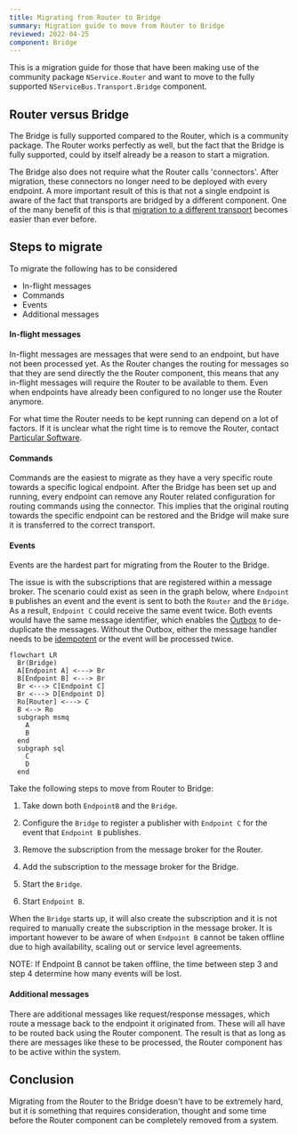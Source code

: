 ```yaml
---
title: Migrating from Router to Bridge
summary: Migration guide to move from Router to Bridge
reviewed: 2022-04-25
component: Bridge
---
```

This is a migration guide for those that have been making use of the community package `NService.Router` and want to move to the fully supported `NServiceBus.Transport.Bridge` component.

## Router versus Bridge

The Bridge is fully supported compared to the Router, which is a community package. The Router works perfectly as well, but the fact that the Bridge is fully supported, could by itself  already be a reason to start a migration.

The Bridge also does not require what the Router calls 'connectors'. After migration, these connectors no longer need to be deployed with every endpoint. A more important result of this is that not a single endpoint is aware of the fact that transports are bridged by a different component. One of the many benefit of this is that [migration to a different transport](scenarios.md) becomes easier than ever before.

## Steps to migrate

To migrate the following has to be considered

- In-flight messages
- Commands
- Events
- Additional messages

#### In-flight messages

In-flight messages are messages that were send to an endpoint, but have not been processed yet. As the Router changes the routing for messages so that they are send directly the the Router component, this means that any in-flight messages will require the Router to be available to them. Even when endpoints have already been configured to no longer use the Router anymore.

For what time the Router needs to be kept running can depend on a lot of factors. If it is unclear what the right time is to remove the Router, contact [Particular Software](https://particular.net/contactus).

#### Commands

Commands are the easiest to migrate as they have a very specific route towards a specific logical endpoint. After the Bridge has been set up and running, every endpoint can remove any Router related configuration for routing commands using the connector. This implies that the original routing towards the specific endpoint can be restored and the Bridge will make sure it is transferred to the correct transport.

#### Events

Events are the hardest part for migrating from the Router to the Bridge.

The issue is with the subscriptions that are registered within a message broker. The scenario could exist as seen in the graph below, where `Endpoint B` publishes an event and the event is sent to both the `Router` and the `Bridge`. As a result, `Endpoint C` could receive the same event twice. Both events would have the same message identifier, which enables the [Outbox](/nservicebus/outbox/) to de-duplicate the messages. Without the Outbox, either the message handler needs to be [idempotent](/nservicebus/concepts/glossary.md#idempotence) or the event will be processed twice.

```mermaid
flowchart LR
  Br(Bridge)
  A[Endpoint A] <---> Br
  B[Endpoint B] <---> Br
  Br <---> C[Endpoint C]
  Br <---> D[Endpoint D]
  Ro[Router] <---> C
  B <--> Ro
  subgraph msmq
    A
    B
  end
  subgraph sql
    C
    D
  end
```

Take the following steps to move from Router to Bridge:

1. Take down both `EndpointB` and the `Bridge`.

1. Configure the `Bridge` to register a publisher with `Endpoint C` for the event that `Endpoint B` publishes.
2. Remove the subscription from the message broker for the Router.
3. Add the subscription to the message broker for the Bridge.
4. Start the `Bridge`.
5. Start `Endpoint B`.

When the `Bridge` starts up, it will also create the subscription and it is not required to manually create the subscription in the message broker. It is important however to be aware of when `Endpoint B` cannot be taken offline due to high availability, scaling out or service level agreements.

NOTE: If Endpoint B cannot be taken offline, the time between step 3 and step 4 determine how many events will be lost.

#### Additional messages

There are additional messages like request/response messages, which route a message back to the endpoint it originated from. These will all have to be routed back using the Router component. The result is that as long as there are messages like these to be processed, the Router component has to be active within the system.

## Conclusion

Migrating from the Router to the Bridge doesn't have to be extremely hard, but it is something that requires consideration, thought and some time before the Router component can be completely removed from a system.